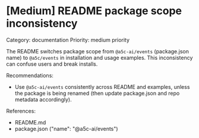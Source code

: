 # [Medium] README package scope inconsistency

Category: documentation
Priority: medium priority

The README switches package scope from `@a5c-ai/events` (package.json name) to `@a5c/events` in installation and usage examples. This inconsistency can confuse users and break installs.

Recommendations:
- Use `@a5c-ai/events` consistently across README and examples, unless the package is being renamed (then update package.json and repo metadata accordingly).

References:
- README.md
- package.json ("name": "@a5c-ai/events")

